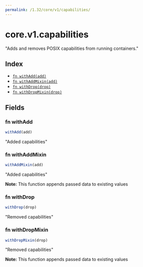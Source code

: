 ```yaml
---
permalink: /1.32/core/v1/capabilities/
---
```


# core.v1.capabilities

"Adds and removes POSIX capabilities from running containers."

## Index

* [`fn withAdd(add)`](#fn-withadd)
* [`fn withAddMixin(add)`](#fn-withaddmixin)
* [`fn withDrop(drop)`](#fn-withdrop)
* [`fn withDropMixin(drop)`](#fn-withdropmixin)

## Fields

### fn withAdd

```ts
withAdd(add)
```

"Added capabilities"

### fn withAddMixin

```ts
withAddMixin(add)
```

"Added capabilities"

**Note:** This function appends passed data to existing values

### fn withDrop

```ts
withDrop(drop)
```

"Removed capabilities"

### fn withDropMixin

```ts
withDropMixin(drop)
```

"Removed capabilities"

**Note:** This function appends passed data to existing values
